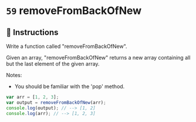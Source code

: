 # `59` removeFromBackOfNew

## 📝 Instructions

Write a function called "removeFromBackOfNew".

Given an array, "removeFromBackOfNew" returns a new array containing all but the last element of the given array.

Notes:
* You should be familiar with the 'pop' method.

```Javascript
var arr = [1, 2, 3];
var output = removeFromBackOfNew(arr);
console.log(output); // --> [1, 2]
console.log(arr); // --> [1, 2, 3]
```